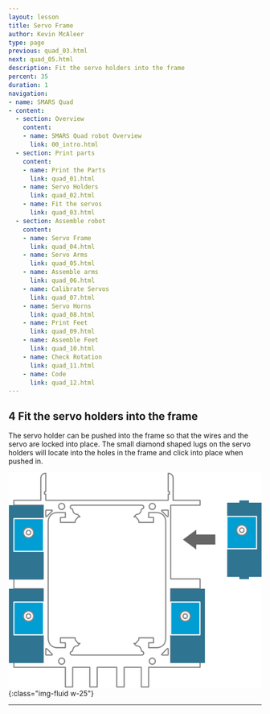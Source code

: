 ```yaml
---
layout: lesson
title: Servo Frame
author: Kevin McAleer
type: page
previous: quad_03.html
next: quad_05.html
description: Fit the servo holders into the frame
percent: 35
duration: 1
navigation:
- name: SMARS Quad
- content:
  - section: Overview
    content:
    - name: SMARS Quad robot Overview
      link: 00_intro.html
  - section: Print parts
    content:
    - name: Print the Parts
      link: quad_01.html
    - name: Servo Holders
      link: quad_02.html
    - name: Fit the servos
      link: quad_03.html
  - section: Assemble robot
    content:
    - name: Servo Frame
      link: quad_04.html
    - name: Servo Arms
      link: quad_05.html
    - name: Assemble arms
      link: quad_06.html
    - name: Calibrate Servos
      link: quad_07.html
    - name: Servo Horns
      link: quad_08.html
    - name: Print Feet
      link: quad_09.html
    - name: Assemble Feet
      link: quad_10.html
    - name: Check Rotation
      link: quad_11.html
    - name: Code
      link: quad_12.html
---
```



## 4 Fit the servo holders into the frame

The servo holder can be pushed into the frame so that the wires and the servo are locked into place. The small diamond shaped lugs on the servo holders will locate into the holes in the frame and click into place when pushed in.

![Fit the servo holders into the frame](assets/instruction04.png){:class="img-fluid w-25"}

---
